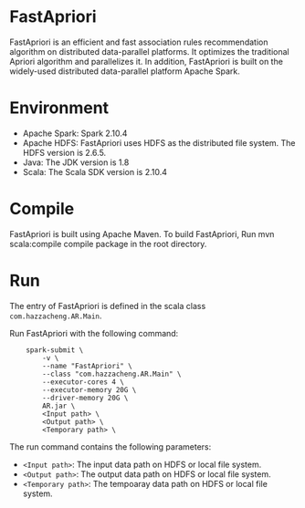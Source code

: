 # FastApriori

FastApriori is an efficient and fast association rules recommendation algorithm on distributed data-parallel platforms. It optimizes the traditional Apriori algorithm and parallelizes it. In addition, FastApriori is built on the widely-used distributed data-parallel platform Apache Spark.

# Environment

- Apache Spark: Spark 2.10.4
- Apache HDFS: FastApriori uses HDFS as the distributed file system. The HDFS version is 2.6.5.
- Java: The JDK version is 1.8
- Scala: The Scala SDK version is 2.10.4

# Compile

FastApriori is built using Apache Maven. To build FastApriori, Run mvn scala:compile compile package in the root directory.

# Run

The entry of FastApriori is defined in the scala class `com.hazzacheng.AR.Main`.

Run FastApriori with the following command:
```
    spark-submit \
        -v \
        --name "FastApriori" \
        --class "com.hazzacheng.AR.Main" \
        --executor-cores 4 \
        --executor-memory 20G \
        --driver-memory 20G \
        AR.jar \
        <Input path> \
        <Output path> \
        <Temporary path> \
```

The run command contains the following parameters:

- `<Input path>`: The input data path on HDFS or local file system.
- `<Output path>`: The output data path on HDFS or local file system.
- `<Temporary path>`: The tempoaray data path on HDFS or local file system.